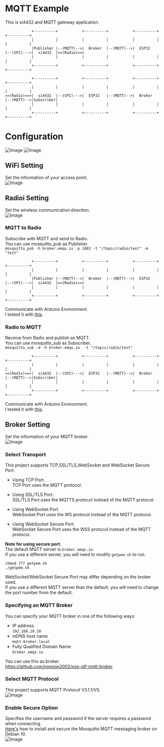 # MQTT Example   
This is si4432 and MQTT gateway application.   
```
            +----------+           +----------+           +----------+           +----------+
            |          |           |          |           |          |           |          |
            |Publisher |--(MQTT)-->|  Broker  |--(MQTT)-->|  ESP32   |--(SPI)--->|  si4432  |==(Radio)==>
            |          |           |          |           |          |           |          |
            +----------+           +----------+           +----------+           +----------+

            +----------+           +----------+           +----------+           +----------+
            |          |           |          |           |          |           |          |
==(Radio)==>|  si4432  |--(SPI)--->|  ESP32   |--(MQTT)-->|  Broker  |--(MQTT)-->|Subscriber|
            |          |           |          |           |          |           |          |
            +----------+           +----------+           +----------+           +----------+
```



# Configuration
![Image](https://github.com/user-attachments/assets/71f0c65d-28b7-4604-a076-4e6017cb3630)
![Image](https://github.com/user-attachments/assets/f2081ef6-8eb7-4e82-b275-e08a8ad45623)

## WiFi Setting
Set the information of your access point.   
![Image](https://github.com/user-attachments/assets/44cab988-c869-431b-93bc-7ab4de2550c2)

## Radioi Setting
Set the wireless communication direction.   
![Image](https://github.com/user-attachments/assets/748d0902-1447-488d-9969-7278f463fdaa)

### MQTT to Radio   
Subscribe with MQTT and send to Radio.   
You can use mosquitto_pub as Publisher.   
```mosquitto_pub -h broker.emqx.io -p 1883 -t "/topic/radio/test" -m "test"```

```
            +----------+           +----------+           +----------+           +----------+
            |          |           |          |           |          |           |          |
            |Publisher |--(MQTT)-->|  Broker  |--(MQTT)-->|  ESP32   |--(SPI)--->|  si4432  |==(Radio)==>
            |          |           |          |           |          |           |          |
            +----------+           +----------+           +----------+           +----------+
```


Communicate with Arduino Environment.   
I tested it with [this](https://github.com/nopnop2002/esp-idf-si4432/tree/main/ArduinoCode/si4432_rx).   


### Radio to MQTT   
Receive from Radio and publish as MQTT.   
You can use mosquitto_sub as Subscriber.   
```mosquitto_sub -d -h broker.emqx.io  -t "/topic/radio/test"```

```
            +----------+           +----------+           +----------+           +----------+
            |          |           |          |           |          |           |          |
==(Radio)==>|  si4432  |--(SPI)--->|  ESP32   |--(MQTT)-->|  Broker  |--(MQTT)-->|Subscriber|
            |          |           |          |           |          |           |          |
            +----------+           +----------+           +----------+           +----------+
```


Communicate with Arduino Environment.   
I tested it with [this](https://github.com/nopnop2002/esp-idf-si4432/tree/main/ArduinoCode/si4432_tx).   

## Broker Setting
Set the information of your MQTT broker.   
![Image](https://github.com/user-attachments/assets/f8daf122-21dc-455e-a69f-cfe5026c7ffa)

### Select Transport   
This project supports TCP,SSL/TLS,WebSocket and WebSocket Secure Port.   

- Using TCP Port.   
	TCP Port uses the MQTT protocol.   

- Using SSL/TLS Port.   
	SSL/TLS Port uses the MQTTS protocol instead of the MQTT protocol.   

- Using WebSocket Port.   
	WebSocket Port uses the WS protocol instead of the MQTT protocol.   

- Using WebSocket Secure Port.   
	WebSocket Secure Port uses the WSS protocol instead of the MQTT protocol.   

__Note for using secure port.__   
The default MQTT server is ```broker.emqx.io```.   
If you use a different server, you will need to modify ```getpem.sh``` to run.   
```
chmod 777 getpem.sh
./getpem.sh
```

WebSocket/WebSocket Secure Port may differ depending on the broker used.   
If you use a different MQTT server than the default, you will need to change the port number from the default.   

### Specifying an MQTT Broker   
You can specify your MQTT broker in one of the following ways:   
- IP address   
 ```192.168.10.20```   
- mDNS host name   
 ```mqtt-broker.local```   
- Fully Qualified Domain Name   
 ```broker.emqx.io```

You can use this as broker.   
https://github.com/nopnop2002/esp-idf-mqtt-broker

### Select MQTT Protocol   
This project supports MQTT Protocol V3.1.1/V5.   
![Image](https://github.com/user-attachments/assets/4a4f63ca-4925-43ff-81c2-8a148a5a6d8f)

### Enable Secure Option   
Specifies the username and password if the server requires a password when connecting.   
[Here's](https://www.digitalocean.com/community/tutorials/how-to-install-and-secure-the-mosquitto-mqtt-messaging-broker-on-debian-10) how to install and secure the Mosquitto MQTT messaging broker on Debian 10.   
![Image](https://github.com/user-attachments/assets/509eddd5-246b-4cab-8644-f45f85d129e1)
